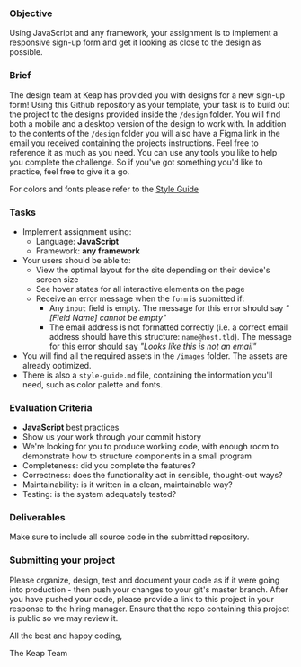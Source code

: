 ### Objective

Using JavaScript and any framework, your assignment is to implement a responsive sign-up form and get it looking as close to the design as possible.

### Brief

The design team at Keap has provided you with designs for a new sign-up form! Using this Github repository as your template, your task is to build out the project to the designs provided inside the `/design` folder. You will find both a mobile and a desktop version of the design to work with. In addition to the contents of the `/design` folder you will also have a Figma link in the email you received containing the projects instructions. Feel free to reference it as much as you need. You can use any tools you like to help you complete the challenge. So if you've got something you'd like to practice, feel free to give it a go.

For colors and fonts please refer to the [Style Guide](style-guide.md)

### Tasks

-   Implement assignment using:
    -   Language: **JavaScript**
    -   Framework: **any framework**
-   Your users should be able to:
    -   View the optimal layout for the site depending on their device's screen size
    -   See hover states for all interactive elements on the page
    -   Receive an error message when the `form` is submitted if:
        -   Any `input` field is empty. The message for this error should say _"[Field Name] cannot be empty"_
        -   The email address is not formatted correctly (i.e. a correct email address should have this structure: `name@host.tld`). The message for this error should say _"Looks like this is not an email"_
-   You will find all the required assets in the `/images` folder. The assets are already optimized.
-   There is also a `style-guide.md` file, containing the information you'll need, such as color palette and fonts.

### Evaluation Criteria

-   **JavaScript** best practices
-   Show us your work through your commit history
-   We're looking for you to produce working code, with enough room to demonstrate how to structure components in a small program
-   Completeness: did you complete the features?
-   Correctness: does the functionality act in sensible, thought-out ways?
-   Maintainability: is it written in a clean, maintainable way?
-   Testing: is the system adequately tested?

### Deliverables

Make sure to include all source code in the submitted repository.

### Submitting your project

Please organize, design, test and document your code as if it were going into production - then push your changes to your git's master branch. After you have pushed your code, please provide a link to this project in your response to the hiring manager. Ensure that the repo containing this project is public so we may review it.

All the best and happy coding,

The Keap Team
